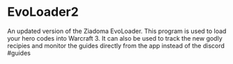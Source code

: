 # EvoLoader2
An updated version of the Ziadoma EvoLoader. This program is used to load your hero codes into Warcraft 3.
It can also be used to track the new godly recipies and monitor the guides directly from the app instead of the discord #guides
